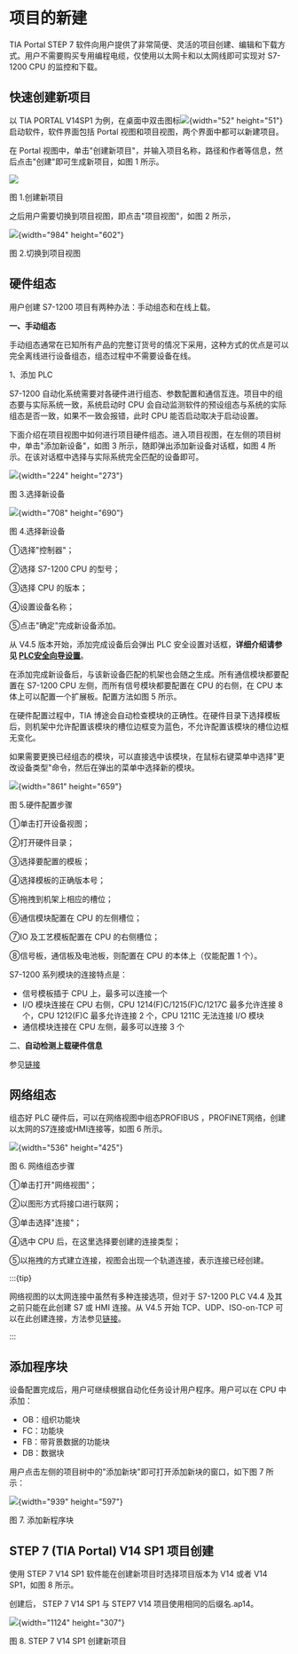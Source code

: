 # 项目的新建

TIA Portal STEP 7
软件向用户提供了非常简便、灵活的项目创建、编辑和下载方式。用户不需要购买专用编程电缆，仅使用以太网卡和以太网线即可实现对
S7-1200 CPU 的监控和下载。

## 快速创建新项目

以 TIA PORTAL V14SP1
为例，在桌面中双击图标![](images/icon.png){width="52"
height="51"}启动软件，软件界面包括 Portal
视图和项目视图，两个界面中都可以新建项目。

在 Portal
视图中，单击"创建新项目"，并输入项目名称，路径和作者等信息，然后点击"创建"即可生成新项目，如图
1 所示。

![](images/1-1.png)

图 1.创建新项目

之后用户需要切换到项目视图，即点击"项目视图"，如图 2 所示，

![](images/1-2.png){width="984" height="602"}

图 2.切换到项目视图

## 硬件组态

用户创建 S7-1200 项目有两种办法：手动组态和在线上载。

**一、手动组态**

手动组态通常在已知所有产品的完整订货号的情况下采用，这种方式的优点是可以完全离线进行设备组态，组态过程中不需要设备在线。

1、添加 PLC

S7-1200
自动化系统需要对各硬件进行组态、参数配置和通信互连。项目中的组态要与实际系统一致，系统启动时
CPU
会自动监测软件的预设组态与系统的实际组态是否一致，如果不一致会报错，此时
CPU 能否启动取决于启动设置。

下面介绍在项目视图中如何进行项目硬件组态。进入项目视图，在左侧的项目树中，单击"添加新设备"，如图
3 所示，随即弹出添加新设备对话框，如图 4
所示。在该对话框中选择与实际系统完全匹配的设备即可。

![](images/1-3.png){width="224" height="273"}

图 3.选择新设备

![](images/1-4.png){width="708" height="690"}

图 4.选择新设备

①选择"控制器"；

②选择 S7-1200 CPU 的型号；

③选择 CPU 的版本；

④设置设备名称；

⑤点击"确定"完成新设备添加。

从 V4.5 版本开始，添加完成设备后会弹出 PLC
安全设置对话框，**详细介绍请参见 [PLC安全向导设置](../../08-Function/22-Security_Wizard.md)**。

在添加完成新设备后，与该新设备匹配的机架也会随之生成。所有通信模块都要配置在
S7-1200 CPU 左侧，而所有信号模块都要配置在 CPU 的右侧，在 CPU
本体上可以配置一个扩展板。配置方法如图 5 所示。

在硬件配置过程中，TIA
博途会自动检查模块的正确性。在硬件目录下选择模板后，则机架中允许配置该模块的槽位边框变为蓝色，不允许配置该模块的槽位边框无变化。

如果需要更换已经组态的模块，可以直接选中该模块，在鼠标右键菜单中选择"更改设备类型"命令，然后在弹出的菜单中选择新的模块。

![](images/1-5.png){width="861" height="659"}

图 5.硬件配置步骤

①单击打开设备视图；

②打开硬件目录；

③选择要配置的模板；

④选择模板的正确版本号；

⑤拖拽到机架上相应的槽位；

⑥通信模块配置在 CPU 的左侧槽位；

⑦IO 及工艺模板配置在 CPU 的右侧槽位；

⑧信号板，通信板及电池板，则配置在 CPU 的本体上（仅能配置 1 个）。

S7-1200 系列模块的连接特点是：

- 信号模板插于 CPU 上，最多可以连接一个
- I/O 模块连接在 CPU 右侧，CPU 1214(F)C/1215(F)C/1217C 最多允许连接 8个，CPU 1212(F)C 最多允许连接 2 个，CPU 1211C 无法连接 I/O 模块
- 通信模块连接在 CPU 左侧，最多可以连接 3 个

二、**自动检测上载硬件信息**

参见[链接](06-detect%20hardware.html#detect)

## 网络组态

组态好 PLC 硬件后，可以在网络视图中组态PROFIBUS
，PROFINET网络，创建以太网的S7连接或HMI连接等，如图 6 所示。

![](images/1-6.png){width="536" height="425"}

图 6. 网络组态步骤

①单击打开"网络视图"；

②以图形方式将接口进行联网；

③单击选择"连接"；

④选中 CPU 后，在这里选择要创建的连接类型；

⑤以拖拽的方式建立连接，视图会出现一个轨道连接，表示连接已经创建。

:::{tip}

网络视图的以太网连接中虽然有多种连接选项，但对于 S7-1200 PLC V4.4
及其之前只能在此创建 S7 或 HMI 连接。从 V4.5 开始 TCP、UDP、ISO-on-TCP 可以在此创建连接，方法参见[链接](../../11-Comm/01-Ethernet/07-OUC_Config.html)。

:::

## 添加程序块

设备配置完成后，用户可继续根据自动化任务设计用户程序。用户可以在 CPU
中添加：

- OB：组织功能块
- FC：功能块
- FB：带背景数据的功能块
- DB：数据块

用户点击左侧的项目树中的"添加新块"即可打开添加新块的窗口，如下图 7
所示：

![](images/1-7.png){width="939" height="597"}

图 7. 添加新程序块

## STEP 7 (TIA Portal) V14 SP1 项目创建

使用 STEP 7 V14 SP1 软件能在创建新项目时选择项目版本为 V14 或者 V14
SP1，如图 8 所示。

创建后， STEP 7 V14 SP1 与 STEP7 V14 项目使用相同的后缀名.ap14。

![](images/1-8.jpg){width="1124" height="307"}

图 8. STEP 7 V14 SP1 创建新项目
